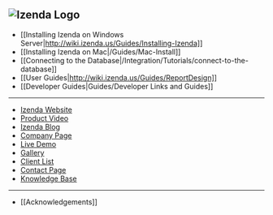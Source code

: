 ![Izenda Logo](http://izenda.com/wp-content/uploads/2014/12/IzendaNewLogoBlueTR.png)
---

* [[Installing Izenda on Windows Server|http://wiki.izenda.us/Guides/Installing-Izenda]]
* [[Installing Izenda on Mac|/Guides/Mac-Install]]
* [[Connecting to the Database|/Integration/Tutorials/connect-to-the-database]]
* [[User Guides|http://wiki.izenda.us/Guides/ReportDesign]]
* [[Developer Guides|Guides/Developer Links and Guides]]

---

* [Izenda Website](http://www.izenda.com)
* [Product Video](http://www.izenda.com/Site/Video/ProductVideo.aspx)
* [Izenda Blog](http://www.izenda.com/blog)
* [Company Page](http://www.izenda.com/company)
* [Live Demo](http://demo2.izenda.us/bi/ReportListIntro.aspx)
* [Gallery](http://www.izenda.com/izenda-vision/)
* [Client List](http://www.izenda.com/case-studies/)
* [Contact Page](http://www.izenda.com/contact-us/)
* [Knowledge Base](http://www.izenda.com/Site/KB/Integration/94)

---

* [[Acknowledgements]]